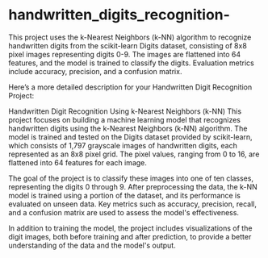 # handwritten_digits_recognition-
 This project uses the k-Nearest Neighbors (k-NN) algorithm to recognize handwritten digits from the scikit-learn Digits dataset, consisting of 8x8 pixel images representing digits 0-9. The images are flattened into 64 features, and the model is trained to classify the digits. Evaluation metrics include accuracy, precision, and a confusion matrix.


Here’s a more detailed description for your Handwritten Digit Recognition Project:

Handwritten Digit Recognition Using k-Nearest Neighbors (k-NN)
This project focuses on building a machine learning model that recognizes handwritten digits using the k-Nearest Neighbors (k-NN) algorithm. The model is trained and tested on the Digits dataset provided by scikit-learn, which consists of 1,797 grayscale images of handwritten digits, each represented as an 8x8 pixel grid. The pixel values, ranging from 0 to 16, are flattened into 64 features for each image.

The goal of the project is to classify these images into one of ten classes, representing the digits 0 through 9. After preprocessing the data, the k-NN model is trained using a portion of the dataset, and its performance is evaluated on unseen data. Key metrics such as accuracy, precision, recall, and a confusion matrix are used to assess the model's effectiveness.

In addition to training the model, the project includes visualizations of the digit images, both before training and after prediction, to provide a better understanding of the data and the model's output.
